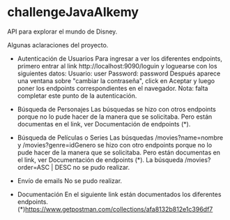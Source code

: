 # challengeJavaAlkemy

API para explorar el mundo de Disney.

Algunas aclaraciones del proyecto.

- Autenticación de Usuarios
  Para ingresar a ver los diferentes endpoints, primero entrar al link http://localhost:9090/loguin y loguearse con los siguientes datos: 
      Usuario: user
      Password: password
  Después aparece una ventana sobre "cambiar la contraseña", click en Aceptar y luego poner los endpoints correspondientes en el navegador.
  Nota: falta completar este punto de la autenticación.
  
- Búsqueda de Personajes
  Las búsquedas se hizo con otros endpoints porque no lo pude hacer de la manera que se solicitaba. Pero están documentas en el link, ver Documentación de endpoints (*).

- Búsqueda de Películas o Series
  Las búsquedas /movies?name=nombre y  /movies?genre=idGenero
  se hizo con otro endpoints porque no lo pude hacer de la manera que se solicitaba. Pero están documentas en el link, ver Documentación de endpoints (*).
  La búsqueda /movies?order=ASC | DESC no se pudo realizar.

- Envío de emails
  No se pudo realizar.
  
- Documentación
  En el siguiente link están documentados los diferentes endpoints. 
  (*)https://www.getpostman.com/collections/afa8132b812e1c396df7

